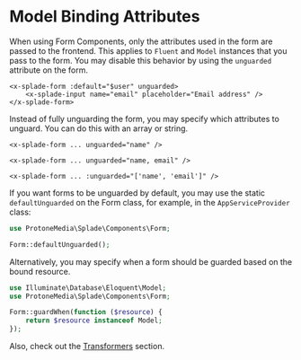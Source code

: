 # Model Binding Attributes

When using Form Components, only the attributes used in the form are passed to the frontend. This applies to `Fluent` and `Model` instances that you pass to the form. You may disable this behavior by using the `unguarded` attribute on the form.

```blade
<x-splade-form :default="$user" unguarded>
    <x-splade-input name="email" placeholder="Email address" />
</x-splade-form>
```

Instead of fully unguarding the form, you may specify which attributes to unguard. You can do this with an array or string.

```blade
<x-splade-form ... unguarded="name" />

<x-splade-form ... unguarded="name, email" />

<x-splade-form ... :unguarded="['name', 'email']" />
```

If you want forms to be unguarded by default, you may use the static `defaultUnguarded` on the Form class, for example, in the `AppServiceProvider` class:

```php
use ProtoneMedia\Splade\Components\Form;

Form::defaultUnguarded();
```

Alternatively, you may specify when a form should be guarded based on the bound resource.

```php
use Illuminate\Database\Eloquent\Model;
use ProtoneMedia\Splade\Components\Form;

Form::guardWhen(function ($resource) {
    return $resource instanceof Model;
});
```

Also, check out the [Transformers](/transformers.md) section.